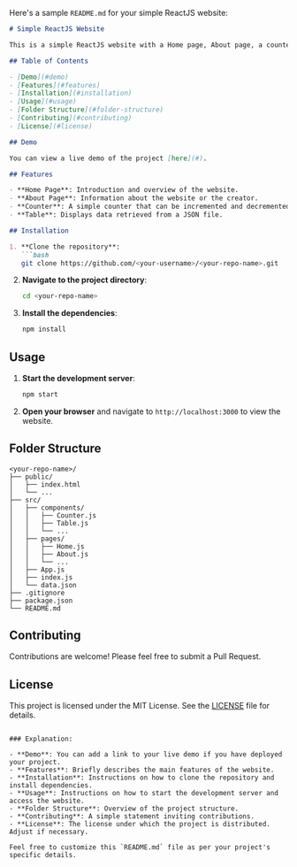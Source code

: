 Here's a sample `README.md` for your simple ReactJS website:

```markdown
# Simple ReactJS Website

This is a simple ReactJS website with a Home page, About page, a counter, and a table that retrieves data from a JSON file.

## Table of Contents

- [Demo](#demo)
- [Features](#features)
- [Installation](#installation)
- [Usage](#usage)
- [Folder Structure](#folder-structure)
- [Contributing](#contributing)
- [License](#license)

## Demo

You can view a live demo of the project [here](#).

## Features

- **Home Page**: Introduction and overview of the website.
- **About Page**: Information about the website or the creator.
- **Counter**: A simple counter that can be incremented and decremented.
- **Table**: Displays data retrieved from a JSON file.

## Installation

1. **Clone the repository**:
   ```bash
   git clone https://github.com/<your-username>/<your-repo-name>.git
   ```
2. **Navigate to the project directory**:
   ```bash
   cd <your-repo-name>
   ```
3. **Install the dependencies**:
   ```bash
   npm install
   ```

## Usage

1. **Start the development server**:
   ```bash
   npm start
   ```
2. **Open your browser** and navigate to `http://localhost:3000` to view the website.

## Folder Structure

```
<your-repo-name>/
├── public/
│   ├── index.html
│   └── ...
├── src/
│   ├── components/
│   │   ├── Counter.js
│   │   ├── Table.js
│   │   └── ...
│   ├── pages/
│   │   ├── Home.js
│   │   ├── About.js
│   │   └── ...
│   ├── App.js
│   ├── index.js
│   └── data.json
├── .gitignore
├── package.json
└── README.md
```

## Contributing

Contributions are welcome! Please feel free to submit a Pull Request.

## License

This project is licensed under the MIT License. See the [LICENSE](LICENSE) file for details.
```

### Explanation:

- **Demo**: You can add a link to your live demo if you have deployed your project.
- **Features**: Briefly describes the main features of the website.
- **Installation**: Instructions on how to clone the repository and install dependencies.
- **Usage**: Instructions on how to start the development server and access the website.
- **Folder Structure**: Overview of the project structure.
- **Contributing**: A simple statement inviting contributions.
- **License**: The license under which the project is distributed. Adjust if necessary.

Feel free to customize this `README.md` file as per your project's specific details.
